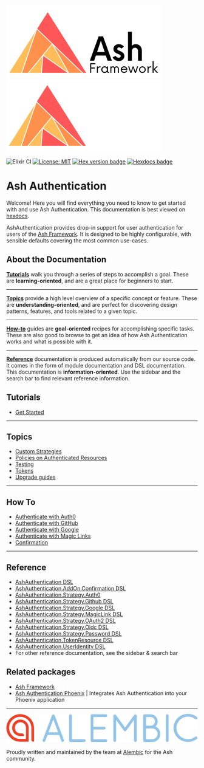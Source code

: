![Logo](https://github.com/ash-project/ash/blob/main/logos/cropped-for-header-black-text.png?raw=true#gh-light-mode-only)
![Logo](https://github.com/ash-project/ash/blob/main/logos/cropped-for-header-white-text.png?raw=true#gh-dark-mode-only)

![Elixir CI](https://github.com/team-alembic/ash_authentication/workflows/Elixir%20Library/badge.svg)
[![License: MIT](https://img.shields.io/badge/License-MIT-yellow.svg)](https://opensource.org/licenses/MIT)
[![Hex version badge](https://img.shields.io/hexpm/v/ash_authentication.svg)](https://hex.pm/packages/ash_authentication)
[![Hexdocs badge](https://img.shields.io/badge/docs-hexdocs-purple)](https://hexdocs.pm/ash_authentication)

# Ash Authentication

Welcome! Here you will find everything you need to know to get started with and use Ash Authentication. This documentation is best viewed on [hexdocs](https://hexdocs.pm/ash_authentication).

AshAuthentication provides drop-in support for user authentication for users of the [Ash Framework](https://ash-hq.org). It is designed to be highly configurable, with sensible defaults covering the most common use-cases.

## About the Documentation

[**Tutorials**](#tutorials) walk you through a series of steps to accomplish a goal. These are **learning-oriented**, and are a great place for beginners to start.

---

[**Topics**](#topics) provide a high level overview of a specific concept or feature. These are **understanding-oriented**, and are perfect for discovering design patterns, features, and tools related to a given topic.

---

[**How-to**](#how-to) guides are **goal-oriented** recipes for accomplishing specific tasks. These are also good to browse to get an idea of how Ash Authentication works and what is possible with it.

---

[**Reference**](#reference) documentation is produced automatically from our source code. It comes in the form of module documentation and DSL documentation. This documentation is **information-oriented**. Use the sidebar and the search bar to find relevant reference information.

## Tutorials

- [Get Started](documentation/tutorials/get-started.md)

---

## Topics

- [Custom Strategies](documentation/topics/custom-strategy.md)
- [Policies on Authenticated Resources](documentation/topics/policies-on-authentication-resources.md)
- [Testing](documentation/topics/testing.md)
- [Tokens](documentation/topics/tokens.md)
- [Upgrade guides](documentation/topics/upgrading.md)

---

## How To

- [Authenticate with Auth0](documentation/how-to/auth0.md)
- [Authenticate with GitHub](documentation/how-to/github.md)
- [Authenticate with Google](documentation/how-to/google.md)
- [Authenticate with Magic Links](documentation/how-to/magic-links.md)
- [Confirmation](documentation/how-to/confirmation.md)

---

## Reference

- [AshAuthentication DSL](documentation/dsls/DSL:-AshAuthentication.md)
- [AshAuthentication.AddOn.Confirmation DSL](documentation/dsls/DSL:-AshAuthentication.AddOn.Confirmation.md)
- [AshAuthentication.Strategy.Auth0](documentation/dsls/DSL:-AshAuthentication.Strategy.Auth0.md)
- [AshAuthentication.Strategy.Github DSL](documentation/dsls/DSL:-AshAuthentication.Strategy.Github.md)
- [AshAuthentication.Strategy.Google DSL](documentation/dsls/DSL:-AshAuthentication.Strategy.Google.md)
- [AshAuthentication.Strategy.MagicLink DSL](documentation/dsls/DSL:-AshAuthentication.Strategy.MagicLink.md)
- [AshAuthentication.Strategy.OAuth2 DSL](documentation/dsls/DSL:-AshAuthentication.Strategy.OAuth2.md)
- [AshAuthentication.Strategy.Oidc DSL](documentation/dsls/DSL:-AshAuthentication.Strategy.Oidc.md)
- [AshAuthentication.Strategy.Password DSL](documentation/dsls/DSL:-AshAuthentication.Strategy.Password.md)
- [AshAuthentication.TokenResource DSL](documentation/dsls/DSL:-AshAuthentication.TokenResource.md)
- [AshAuthentication.UserIdentity DSL](documentation/dsls/DSL:-AshAuthentication.UserIdentity.md)
- For other reference documentation, see the sidebar & search bar

## Related packages

- [Ash Framework](https://hexdocs.pm/ash)
- [Ash Authentication Phoenix](https://hexdocs.pm/ash_authentication_phoenix) | Integrates Ash Authentication into your Phoenix application

---

[![Alembic](logos/alembic.png)](https://alembic.com.au)

Proudly written and maintained by the team at [Alembic](https://alembic.com.au) for the Ash community.
